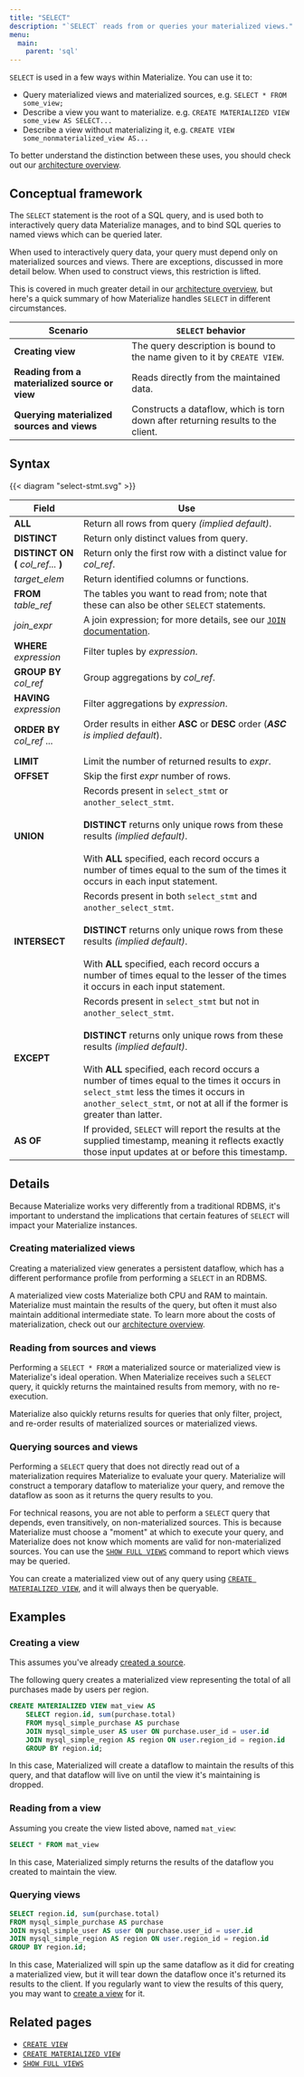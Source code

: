 ```yaml
---
title: "SELECT"
description: "`SELECT` reads from or queries your materialized views."
menu:
  main:
    parent: 'sql'
---
```


`SELECT` is used in a few ways within Materialize. You can use it to:

- Query materialized views and materialized sources, e.g. `SELECT * FROM some_view;`
- Describe a view you want to materialize. e.g. `CREATE MATERIALIZED VIEW some_view AS SELECT...`
- Describe a view without materializing it, e.g. `CREATE VIEW some_nonmaterialized_view AS...`

To better understand the distinction between these uses, you should check out
our [architecture overview](../../overview/architecture).

## Conceptual framework

The `SELECT` statement is the root of a SQL query, and is used both to interactively query data Materialize manages, and to bind SQL queries to named views which can be queried later.

When used to interactively query data, your query must depend only on materialized sources and views. There are exceptions, discussed in more detail below. When used to construct views, this restriction is lifted.

This is covered in much greater detail in our [architecture
overview](../../overview/architecture), but here's a quick summary of how
Materialize handles `SELECT` in different circumstances.

Scenario | `SELECT` behavior
---------|------------------
**Creating view** | The query description is bound to the name given to it by `CREATE VIEW`.
**Reading from a materialized source or view** | Reads directly from the maintained data.
**Querying materialized sources and views** | Constructs a dataflow, which is torn down after returning results to the client.

## Syntax

{{< diagram "select-stmt.svg" >}}

Field | Use
------|-----
**ALL** | Return all rows from query _(implied default)_.
**DISTINCT** | Return only distinct values from query.
**DISTINCT ON (** _col&lowbar;ref..._ **)**  | Return only the first row with a distinct value for _col&lowbar;ref_.
_target&lowbar;elem_ | Return identified columns or functions.
**FROM** _table&lowbar;ref_ | The tables you want to read from; note that these can also be other `SELECT` statements.
_join&lowbar;expr_ | A join expression; for more details, see our [`JOIN` documentation](../join).
**WHERE** _expression_ | Filter tuples by _expression_.
**GROUP BY** _col&lowbar;ref_ | Group aggregations by _col&lowbar;ref_.
**HAVING** _expression_ | Filter aggregations by _expression_.
**ORDER BY** _col&lowbar;ref_ ... | Order results in either **ASC** or **DESC** order (_**ASC** is implied default_).<br/><br>
**LIMIT** | Limit the number of returned results to _expr_.
**OFFSET** | Skip the first _expr_ number of rows.
**UNION** | Records present in `select_stmt` or `another_select_stmt`.<br/><br/>**DISTINCT** returns only unique rows from these results _(implied default)_.<br/><br/>With **ALL** specified, each record occurs a number of times equal to the sum of the times it occurs in each input statement.
**INTERSECT** | Records present in both `select_stmt` and `another_select_stmt`.<br/><br/>**DISTINCT** returns only unique rows from these results _(implied default)_.<br/><br/>With **ALL** specified, each record occurs a number of times equal to the lesser of the times it occurs in each input statement.
**EXCEPT** | Records present in `select_stmt` but not in `another_select_stmt`.<br/><br/>**DISTINCT** returns only unique rows from these results _(implied default)_.<br/><br/>With **ALL** specified, each record occurs a number of times equal to the times it occurs in `select_stmt` less the times it occurs in `another_select_stmt`, or not at all if the former is greater than latter.
**AS OF** | If provided, `SELECT` will report the results at the supplied timestamp, meaning it reflects exactly those input updates at or before this timestamp.
## Details

Because Materialize works very differently from a traditional RDBMS, it's important to understand the implications that certain features of `SELECT` will impact your Materialize instances.

### Creating materialized views

Creating a materialized view generates a persistent dataflow, which has a different performance profile from performing a `SELECT` in an RDBMS.

A materialized view costs Materialize both CPU and RAM to maintain. Materialize must maintain the results of the query, but often it must also maintain additional intermediate state. To learn more about the costs of materialization, check out our [architecture overview](../../overview/architecture).

### Reading from sources and views

Performing a `SELECT * FROM` a materialized source or materialized view is Materialize's ideal operation. When Materialize receives such a `SELECT` query, it quickly returns the maintained results from memory, with no re-execution.

Materialize also quickly returns results for queries that only filter, project, and re-order results of materialized sources or materialized views.

### Querying sources and views

Performing a `SELECT` query that does not directly read out of a materialization requires Materialize to evaluate your query. Materialize will construct a temporary dataflow to materialize your query, and remove the dataflow as soon as it returns the query results to you.

For technical reasons, you are not able to perform a `SELECT` query that depends, even transitively, on non-materialized sources. This is because Materialize must choose a "moment" at which to execute your query, and Materialize does not know which moments are valid for non-materialized sources. You can use the [`SHOW FULL VIEWS`](../show-views) command to report which views may be queried.

You can create a materialized view out of any query using [`CREATE MATERIALIZED VIEW`](../create-materialized-view), and it will always then be queryable.

## Examples

### Creating a view

This assumes you've already [created a source](../create-source).

The following query creates a materialized view representing the total of all purchases made by users per region.

``` sql
CREATE MATERIALIZED VIEW mat_view AS
    SELECT region.id, sum(purchase.total)
    FROM mysql_simple_purchase AS purchase
    JOIN mysql_simple_user AS user ON purchase.user_id = user.id
    JOIN mysql_simple_region AS region ON user.region_id = region.id
    GROUP BY region.id;
```

In this case, Materialized will create a dataflow to maintain the results of this query, and that dataflow will live on until the view it's maintaining is dropped.

### Reading from a view

Assuming you create the view listed above, named `mat_view`:

```sql
SELECT * FROM mat_view
```

In this case, Materialized simply returns the results of the dataflow you created to maintain the view.

### Querying views

```sql
SELECT region.id, sum(purchase.total)
FROM mysql_simple_purchase AS purchase
JOIN mysql_simple_user AS user ON purchase.user_id = user.id
JOIN mysql_simple_region AS region ON user.region_id = region.id
GROUP BY region.id;
```

In this case, Materialized will spin up the same dataflow as it did for creating a materialized view, but it will tear down the dataflow once it's returned its results to the client. If you regularly want to view the results of this query, you may want to [create a view](../create-view) for it.

## Related pages

- [`CREATE VIEW`](../create-view)
- [`CREATE MATERIALIZED VIEW`](../create-materialized-view)
- [`SHOW FULL VIEWS`](../show-views)